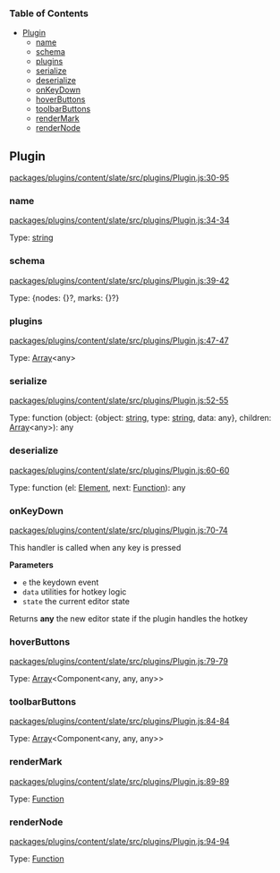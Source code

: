 <!-- Generated by documentation.js. Update this documentation by updating the source code. -->

### Table of Contents

-   [Plugin][1]
    -   [name][2]
    -   [schema][3]
    -   [plugins][4]
    -   [serialize][5]
    -   [deserialize][6]
    -   [onKeyDown][7]
    -   [hoverButtons][8]
    -   [toolbarButtons][9]
    -   [renderMark][10]
    -   [renderNode][11]

## Plugin

[packages/plugins/content/slate/src/plugins/Plugin.js:30-95][12]

### name

[packages/plugins/content/slate/src/plugins/Plugin.js:34-34][13]

Type: [string][14]

### schema

[packages/plugins/content/slate/src/plugins/Plugin.js:39-42][15]

Type: {nodes: {}?, marks: {}?}

### plugins

[packages/plugins/content/slate/src/plugins/Plugin.js:47-47][16]

Type: [Array][17]&lt;any>

### serialize

[packages/plugins/content/slate/src/plugins/Plugin.js:52-55][18]

Type: function (object: {object: [string][14], type: [string][14], data: any}, children: [Array][17]&lt;any>): any

### deserialize

[packages/plugins/content/slate/src/plugins/Plugin.js:60-60][19]

Type: function (el: [Element][20], next: [Function][21]): any

### onKeyDown

[packages/plugins/content/slate/src/plugins/Plugin.js:70-74][22]

This handler is called when any key is pressed

**Parameters**

-   `e`  the keydown event
-   `data`  utilities for hotkey logic
-   `state`  the current editor state

Returns **any** the new editor state if the plugin handles the hotkey

### hoverButtons

[packages/plugins/content/slate/src/plugins/Plugin.js:79-79][23]

Type: [Array][17]&lt;Component&lt;any, any, any>>

### toolbarButtons

[packages/plugins/content/slate/src/plugins/Plugin.js:84-84][24]

Type: [Array][17]&lt;Component&lt;any, any, any>>

### renderMark

[packages/plugins/content/slate/src/plugins/Plugin.js:89-89][25]

Type: [Function][21]

### renderNode

[packages/plugins/content/slate/src/plugins/Plugin.js:94-94][26]

Type: [Function][21]

[1]: #plugin

[2]: #name

[3]: #schema

[4]: #plugins

[5]: #serialize

[6]: #deserialize

[7]: #onkeydown

[8]: #hoverbuttons

[9]: #toolbarbuttons

[10]: #rendermark

[11]: #rendernode

[12]: https://github.com/nolandg/editor/blob/2d5d3b4a0f54297c99adbb708a5cb76fcf4b6550/packages/plugins/content/slate/src/plugins/Plugin.js#L30-L95 "Source code on GitHub"

[13]: https://github.com/nolandg/editor/blob/2d5d3b4a0f54297c99adbb708a5cb76fcf4b6550/packages/plugins/content/slate/src/plugins/Plugin.js#L34-L34 "Source code on GitHub"

[14]: https://developer.mozilla.org/docs/Web/JavaScript/Reference/Global_Objects/String

[15]: https://github.com/nolandg/editor/blob/2d5d3b4a0f54297c99adbb708a5cb76fcf4b6550/packages/plugins/content/slate/src/plugins/Plugin.js#L39-L42 "Source code on GitHub"

[16]: https://github.com/nolandg/editor/blob/2d5d3b4a0f54297c99adbb708a5cb76fcf4b6550/packages/plugins/content/slate/src/plugins/Plugin.js#L47-L47 "Source code on GitHub"

[17]: https://developer.mozilla.org/docs/Web/JavaScript/Reference/Global_Objects/Array

[18]: https://github.com/nolandg/editor/blob/2d5d3b4a0f54297c99adbb708a5cb76fcf4b6550/packages/plugins/content/slate/src/plugins/Plugin.js#L52-L55 "Source code on GitHub"

[19]: https://github.com/nolandg/editor/blob/2d5d3b4a0f54297c99adbb708a5cb76fcf4b6550/packages/plugins/content/slate/src/plugins/Plugin.js#L60-L60 "Source code on GitHub"

[20]: https://developer.mozilla.org/docs/Web/API/Element

[21]: https://developer.mozilla.org/docs/Web/JavaScript/Reference/Statements/function

[22]: https://github.com/nolandg/editor/blob/2d5d3b4a0f54297c99adbb708a5cb76fcf4b6550/packages/plugins/content/slate/src/plugins/Plugin.js#L70-L74 "Source code on GitHub"

[23]: https://github.com/nolandg/editor/blob/2d5d3b4a0f54297c99adbb708a5cb76fcf4b6550/packages/plugins/content/slate/src/plugins/Plugin.js#L79-L79 "Source code on GitHub"

[24]: https://github.com/nolandg/editor/blob/2d5d3b4a0f54297c99adbb708a5cb76fcf4b6550/packages/plugins/content/slate/src/plugins/Plugin.js#L84-L84 "Source code on GitHub"

[25]: https://github.com/nolandg/editor/blob/2d5d3b4a0f54297c99adbb708a5cb76fcf4b6550/packages/plugins/content/slate/src/plugins/Plugin.js#L89-L89 "Source code on GitHub"

[26]: https://github.com/nolandg/editor/blob/2d5d3b4a0f54297c99adbb708a5cb76fcf4b6550/packages/plugins/content/slate/src/plugins/Plugin.js#L94-L94 "Source code on GitHub"
